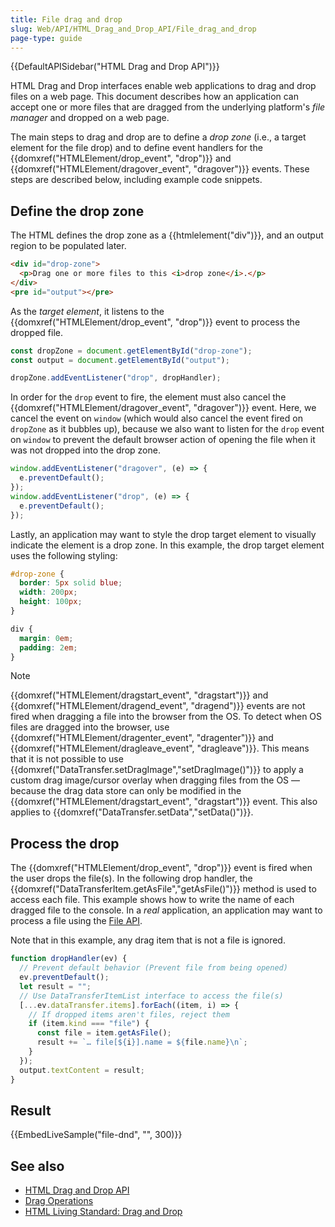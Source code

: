 ```yaml
---
title: File drag and drop
slug: Web/API/HTML_Drag_and_Drop_API/File_drag_and_drop
page-type: guide
---
```


{{DefaultAPISidebar("HTML Drag and Drop API")}}

HTML Drag and Drop interfaces enable web applications to drag and drop files on a web page. This document describes how an application can accept one or more files that are dragged from the underlying platform's _file manager_ and dropped on a web page.

The main steps to drag and drop are to define a _drop zone_ (i.e., a target element for the file drop) and to define event handlers for the {{domxref("HTMLElement/drop_event", "drop")}} and {{domxref("HTMLElement/dragover_event", "dragover")}} events. These steps are described below, including example code snippets.

## Define the drop zone

The HTML defines the drop zone as a {{htmlelement("div")}}, and an output region to be populated later.

```html live-sample___file-dnd
<div id="drop-zone">
  <p>Drag one or more files to this <i>drop zone</i>.</p>
</div>
<pre id="output"></pre>
```

As the _target element_, it listens to the {{domxref("HTMLElement/drop_event", "drop")}} event to process the dropped file.

```js live-sample___file-dnd
const dropZone = document.getElementById("drop-zone");
const output = document.getElementById("output");

dropZone.addEventListener("drop", dropHandler);
```

In order for the `drop` event to fire, the element must also cancel the {{domxref("HTMLElement/dragover_event", "dragover")}} event. Here, we cancel the event on `window` (which would also cancel the event fired on `dropZone` as it bubbles up), because we also want to listen for the `drop` event on `window` to prevent the default browser action of opening the file when it was not dropped into the drop zone.

```js live-sample___file-dnd
window.addEventListener("dragover", (e) => {
  e.preventDefault();
});
window.addEventListener("drop", (e) => {
  e.preventDefault();
});
```

Lastly, an application may want to style the drop target element to visually indicate the element is a drop zone. In this example, the drop target element uses the following styling:

```css live-sample___file-dnd
#drop-zone {
  border: 5px solid blue;
  width: 200px;
  height: 100px;
}
```

```css hidden live-sample___file-dnd
div {
  margin: 0em;
  padding: 2em;
}
```

> [!NOTE]
> {{domxref("HTMLElement/dragstart_event", "dragstart")}} and {{domxref("HTMLElement/dragend_event", "dragend")}} events are not fired when dragging a file into the browser from the OS. To detect when OS files are dragged into the browser, use {{domxref("HTMLElement/dragenter_event", "dragenter")}} and {{domxref("HTMLElement/dragleave_event", "dragleave")}}.
> This means that it is not possible to use {{domxref("DataTransfer.setDragImage","setDragImage()")}} to apply a custom drag image/cursor overlay when dragging files from the OS — because the drag data store can only be modified in the {{domxref("HTMLElement/dragstart_event", "dragstart")}} event. This also applies to {{domxref("DataTransfer.setData","setData()")}}.

## Process the drop

The {{domxref("HTMLElement/drop_event", "drop")}} event is fired when the user drops the file(s). In the following drop handler, the {{domxref("DataTransferItem.getAsFile","getAsFile()")}} method is used to access each file. This example shows how to write the name of each dragged file to the console. In a _real_ application, an application may want to process a file using the [File API](/en-US/docs/Web/API/File_API).

Note that in this example, any drag item that is not a file is ignored.

```js live-sample___file-dnd
function dropHandler(ev) {
  // Prevent default behavior (Prevent file from being opened)
  ev.preventDefault();
  let result = "";
  // Use DataTransferItemList interface to access the file(s)
  [...ev.dataTransfer.items].forEach((item, i) => {
    // If dropped items aren't files, reject them
    if (item.kind === "file") {
      const file = item.getAsFile();
      result += `… file[${i}].name = ${file.name}\n`;
    }
  });
  output.textContent = result;
}
```

## Result

{{EmbedLiveSample("file-dnd", "", 300)}}

## See also

- [HTML Drag and Drop API](/en-US/docs/Web/API/HTML_Drag_and_Drop_API)
- [Drag Operations](/en-US/docs/Web/API/HTML_Drag_and_Drop_API/Drag_operations)
- [HTML Living Standard: Drag and Drop](https://html.spec.whatwg.org/multipage/interaction.html#dnd)
